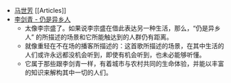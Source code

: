 - [马世芳](https://vocus.cc/user/@mafang) [[Articles]]
- [李剑青 - 仍是异乡人](https://music.douban.com/subject/27093616/)
	- 太像李宗盛了。如果说李宗盛在借此表达另一种生活，那么，“仍是异乡人” 的所描述的场景和它所能触达到的人群仍有距离。
	- 就像重轻在不在场的播客所描述的：这首歌所描述的场景，在其中生活的人们或许永远都没机会听到，即使有机会听到，也未必能够听懂。
	- 它属于那些跟李剑青一样，有着城市与农村共同的生命体验，并能以丰富的知识来解构其中一切的人们。